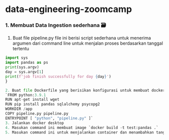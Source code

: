 # data-engineering-zoomcamp

### 1. Membuat Data Ingestion sederhana 🗃️
1. Buat file pipeline.py file ini berisi script sederhana untuk menerima argumen dari command line untuk menjalan proses berdasarkan tanggal tertentu
```python {
import sys
import pandas as ps
print(sys.argv)
day = sys.argv[1]
print(f'job finish successfully for day {day}')
}

2. Buat file Dockerfile yang berisikan konfigurasi untuk membuat docker image
`FROM python:3.9.1
RUN apt-get install wget
RUN pip install pandas sqlalchemy psycopg2
WORKDIR /app
COPY pipeline.py pipeline.py 
ENTRYPOINT [ "python", "pipeline.py" ]`
3. Jalankan docker desktop
4. Masukan command ini membuat image `docker build -t test:pandas .`
5. Masukan command ini untuk menjalankan container dan menambahkan tanggal (2025-02-14) serta argumen (proses-1) `docker run -it test:pandas 2025-02-14 proses-1` 
